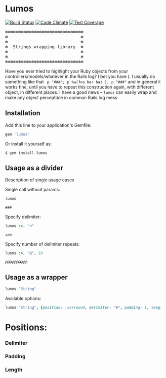# Lumos

[![Build Status](https://travis-ci.org/query-string/lumos.svg)](https://travis-ci.org/query-string/lumos)
[![Code Climate](https://codeclimate.com/github/query-string/lumos/badges/gpa.svg)](https://codeclimate.com/github/query-string/lumos)
[![Test Coverage](https://codeclimate.com/github/query-string/lumos/badges/coverage.svg)](https://codeclimate.com/github/query-string/lumos)

<pre>
❄❄❄❄❄❄❄❄❄❄❄❄❄❄❄❄❄❄❄❄❄❄❄❄❄❄❄❄❄❄
❄                            ❄
❄                            ❄
❄  Strings wrapping library  ❄
❄                            ❄
❄                            ❄
❄❄❄❄❄❄❄❄❄❄❄❄❄❄❄❄❄❄❄❄❄❄❄❄❄❄❄❄❄❄
</pre>

Have you ever tried to highlight your Ruby objects from your controllers/models/whatever in the Rails log? I bet you have ). I usually do something like that ` p "###"; p %w(foo bar baz ); p "###"` and in general it works fine, until you have to repeat this construction again, with different object, in different places. I have a good news – `lumos` can easily wrap and make any object perceptible in common Rails log mess.



## Installation

Add this line to your application's Gemfile:

```ruby
gem 'lumos'
```

Or install it yourself as:

    $ gem install lumos

## Usage as a divider

Description of single usage cases

Single call without params:

```ruby
lumos
```

`###`

Specify delimiter:

```ruby
lumos :>, "☭"
```

`☭☭☭`

Specify number of delimiter repeats:

```ruby
lumos :>, "@", 10
```

`@@@@@@@@@@`

## Usage as a wrapper

```ruby
lumos "String"
```

Available options:

```ruby
lumos "String", {position: :surround, delimiter: "#", padding: 1, length: 140}
```

# Positions:


### Delimiter

### Padding

### Length
